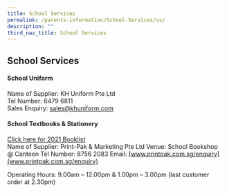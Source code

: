 ```yaml
---
title: School Services
permalink: /parents-information/School-Services/ss/
description: ""
third_nav_title: School Services
---
```

## School Services

#### School Uniform

Name of Supplier: KH Uniform Pte Ltd<br>
Tel Number: 6479 6811<br>
Sales Enquiry: [sales@khuniform.com](mailto:sales@khuniform.com)

#### School Textbooks & Stationery

[Click here for 2021 Booklist](Booklist.md)<br>
Name of Supplier: Print-Pak & Marketing Pte Ltd
Venue: School Bookshop @ Canteen
Tel Number: 8756 2083
Email: [www.printpak.com.sg/enquiry](www.printpak.com.sg/enquiry)

Operating Hours: 9.00am – 12.00pm & 1.00pm – 3.00pm (last customer order at 2.30pm)
